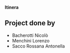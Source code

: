  **Itinera** 

## **Project done by**
- Bacherotti Nicolò
- Menchini Lorenzo
- Sacco Rossana Antonella
